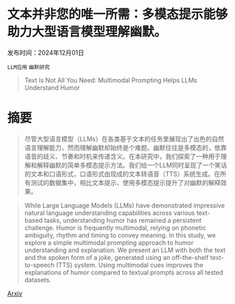 # 文本并非您的唯一所需：多模态提示能够助力大型语言模型理解幽默。

发布时间：2024年12月01日

`LLM应用` `幽默研究`

> Text Is Not All You Need: Multimodal Prompting Helps LLMs Understand Humor

# 摘要

> 尽管大型语言模型（LLMs）在各类基于文本的任务里展现出了出色的自然语言理解能力，然而理解幽默却始终是个难题。幽默往往是多模态的，依靠语音的歧义、节奏和时机来传递含义。在本研究中，我们探索了一种用于理解和解释幽默的简单多模态提示方法。我们给一个LLM同时呈现了一个笑话的文本和口语形式，口语形式由现成的文本转语音（TTS）系统生成。在所有测试的数据集中，相比文本提示，使用多模态提示提升了对幽默的解释效果。

> While Large Language Models (LLMs) have demonstrated impressive natural language understanding capabilities across various text-based tasks, understanding humor has remained a persistent challenge. Humor is frequently multimodal, relying on phonetic ambiguity, rhythm and timing to convey meaning. In this study, we explore a simple multimodal prompting approach to humor understanding and explanation. We present an LLM with both the text and the spoken form of a joke, generated using an off-the-shelf text-to-speech (TTS) system. Using multimodal cues improves the explanations of humor compared to textual prompts across all tested datasets.

[Arxiv](https://arxiv.org/abs/2412.05315)